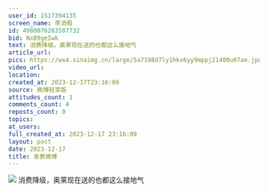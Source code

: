 ```yaml
---
user_id: 1517394135
screen_name: 李消极
id: 4980076263507732
bid: NxB9geIwk
text: 消费降级，奥莱现在送的也都这么接地气 
article_url: 
pics: https://wx4.sinaimg.cn/large/5a7198d7ly1hkx6yy9mppj21400u07ae.jpg
video_url: 
location: 
created_at: 2023-12-17T23:16:09
source: 微博轻享版
attitudes_count: 1
comments_count: 4
reposts_count: 0
topics: 
at_users: 
full_created_at: 2023-12-17 23:16:09
layout: post
date: 2023-12-17
title: 发表微博
---
```


![](https://image.baidu.com/search/down?url=https://wx4.sinaimg.cn/large/5a7198d7ly1hkx6yy9mppj21400u07ae.jpg)
消费降级，奥莱现在送的也都这么接地气 
